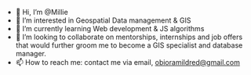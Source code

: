 - 👋 Hi, I’m @Millie
- 👀 I’m interested in Geospatial Data management & GIS
- 🌱 I’m currently learning Web development & JS algorithms
- 💞️ I’m looking to collaborate on mentorships, internships and job offers that would further groom me to become a GIS specialist and database manager.
- 📫 How to reach me: contact me via email, obioramildred@gmail.com

<!---
Millie-09/Millie-09 is a ✨ special ✨ repository because its `README.md` (this file) appears on your GitHub profile.
You can click the Preview link to take a look at your changes.
--->
